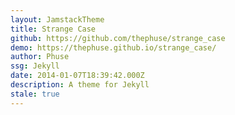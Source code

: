 ```yaml
---
layout: JamstackTheme
title: Strange Case
github: https://github.com/thephuse/strange_case
demo: https://thephuse.github.io/strange_case/
author: Phuse
ssg: Jekyll
date: 2014-01-07T18:39:42.000Z
description: A theme for Jekyll
stale: true
---
```

